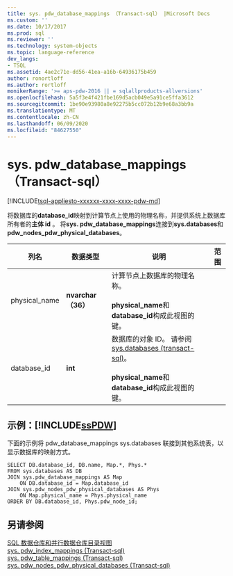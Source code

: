 ```yaml
---
title: sys. pdw_database_mappings （Transact-sql） |Microsoft Docs
ms.custom: ''
ms.date: 10/17/2017
ms.prod: sql
ms.reviewer: ''
ms.technology: system-objects
ms.topic: language-reference
dev_langs:
- TSQL
ms.assetid: 4ae2c71e-dd56-41ea-a16b-64936175b459
author: ronortloff
ms.author: rortloff
monikerRange: '>= aps-pdw-2016 || = sqlallproducts-allversions'
ms.openlocfilehash: 5a5f3e4f421fbe169d5acb049e5a91ce5ffa3612
ms.sourcegitcommit: 1be90e93980a8e92275b5cc072b12b9e68a3bb9a
ms.translationtype: MT
ms.contentlocale: zh-CN
ms.lasthandoff: 06/09/2020
ms.locfileid: "84627550"
---
```

# <a name="syspdw_database_mappings-transact-sql"></a>sys. pdw_database_mappings （Transact-sql）
[!INCLUDE[tsql-appliesto-xxxxxx-xxxx-xxxx-pdw-md](../../includes/tsql-appliesto-xxxxxx-xxxx-xxxx-pdw-md.md)]

  将数据库的**database_id**映射到计算节点上使用的物理名称，并提供系统上数据库所有者的**主体 id** 。 将**sys. pdw_database_mappings**连接到**sys.databases**和**pdw_nodes_pdw_physical_databases**。  
  
|列名|数据类型|说明|范围|  
|-----------------|---------------|-----------------|-----------|  
|physical_name|**nvarchar （36）**|计算节点上数据库的物理名称。<br /><br /> **physical_name**和**database_id**构成此视图的键。||  
|database_id|**int**|数据库的对象 ID。 请参阅[sys.databases &#40;transact-sql&#41;](../../relational-databases/system-catalog-views/sys-databases-transact-sql.md)。<br /><br /> **physical_name**和**database_id**构成此视图的键。||  
  
## <a name="examples-sspdw"></a>示例：[!INCLUDE[ssPDW](../../includes/sspdw-md.md)]  
 下面的示例将 pdw_database_mappings sys.databases 联接到其他系统表，以显示数据库的映射方式。  
  
```  
SELECT DB.database_id, DB.name, Map.*, Phys.*   
FROM sys.databases AS DB  
JOIN sys.pdw_database_mappings AS Map  
    ON DB.database_id = Map.database_id  
JOIN sys.pdw_nodes_pdw_physical_databases AS Phys  
    ON Map.physical_name = Phys.physical_name  
ORDER BY DB.database_id, Phys.pdw_node_id;  
```  
  
## <a name="see-also"></a>另请参阅  
 [SQL 数据仓库和并行数据仓库目录视图](../../relational-databases/system-catalog-views/sql-data-warehouse-and-parallel-data-warehouse-catalog-views.md)   
 [sys. pdw_index_mappings &#40;Transact-sql&#41;](../../relational-databases/system-catalog-views/sys-pdw-index-mappings-transact-sql.md)   
 [sys. pdw_table_mappings &#40;Transact-sql&#41;](../../relational-databases/system-catalog-views/sys-pdw-table-mappings-transact-sql.md)   
 [sys. pdw_nodes_pdw_physical_databases &#40;Transact-sql&#41;](../../relational-databases/system-catalog-views/sys-pdw-nodes-pdw-physical-databases-transact-sql.md)  
  
  

